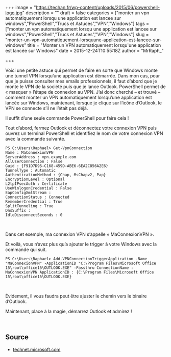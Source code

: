 +++
image = "https://techan.fr/wp-content/uploads/2015/06/powershell-logo.jpg"
description = ""
draft = false
categories = ["monter un vpn automatiquement lorsqu une application est lancee sur windows","PowerShell","Trucs et Astuces","VPN","Windows"]
tags = ["monter un vpn automatiquement lorsqu une application est lancee sur windows","PowerShell","Trucs et Astuces","VPN","Windows"]
slug = "monter-un-vpn-automatiquement-lorsquune-application-est-lancee-sur-windows"
title = "Monter un VPN automatiquement lorsqu'une application est lancée sur Windows"
date = 2015-12-24T10:55:18Z
author = "MrRaph_"

+++


Voici une petite astuce qui permet de faire en sorte que Windows monte une tunnel VPN lorsqu’une application est démarrée. Dans mon cas, pour que je puisse consulter mes emails professionnels, il faut d’abord que je monte le VPN de la société puis que je lance Outlook. PowerShell permet de « masquer » l’étape de connexion au VPN. J’ai donc cherché – et trouvé – comment monter un VPN automatiquement lorsqu’une application est lancée sur Windows, maintenant, lorsque je clique sur l’icône d’Outlook, le VPN se connecte s’il ne l’était pas déjà.

Il suffit d’une seule commande PowerShell pour faire cela !

Tout d’abord, fermez Outlook et déconnectez votre connexion VPN puis ouvrez un terminal PowerShell et identifiez le nom de votre connexion VPN avec la commande suivante.

    PS C:\Users\Raphael> Get-VpnConnection
    Name : MaConnexionVPN
    ServerAddress : vpn.example.com
    AllUserConnection : False
    Guid : {F91D7D95-C168-459D-ABE6-6EA2C856A2E6}
    TunnelType : Automatic
    AuthenticationMethod : {Chap, MsChapv2, Pap}
    EncryptionLevel : Optional
    L2tpIPsecAuth : Certificate
    UseWinlogonCredential : False
    EapConfigXmlStream :
    ConnectionStatus : Connected
    RememberCredential : True
    SplitTunneling : True
    DnsSuffix :
    IdleDisconnectSeconds : 0

 

Dans cet exemple, ma connexion VPN s’appelle « MaConnexionVPN ».

Et voilà, vous n’avez plus qu’a ajouter le trigger à votre Windows avec la commande qui suit.

    PS C:\Users\Raphael> Add-VPNConnectionTriggerApplication -Name "MaConnexionVPN" -ApplicationID "C:\Program Files\Microsoft Office 15\root\office15\OUTLOOK.EXE" -Passthru ConnectionName : MaConnexionVPN ApplicationID : {C:\Program Files\Microsoft Office 15\root\office15\OUTLOOK.EXE}

 

Évidement, il vous faudra peut être ajuster le chemin vers le binaire d’Outlook.

Maintenant, place à la magie, démarrez Outlook et admirez !

 


## Source

- [technet.microsoft.com](ttps://technet.microsoft.com/fr-fr/library/dn296460%28v=wps.630%29.aspx)


